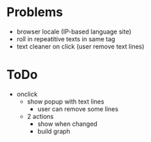 # Problems

- browser locale (IP-based language site)
- roll in repeatitive texts in same tag
- text cleaner on click (user remove text lines)

# ToDo

- onclick
	- show popup with text lines
		- user can remove some lines
	- 2 actions
		- show when changed
		- build graph